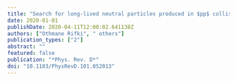 ```yaml
---
title: "Search for long-lived neutral particles produced in $pp$ collisions at $sqrts = 13$ TeV decaying into displaced hadronic jets in the ATLAS inner detector and muon spectrometer"
date: 2020-01-01
publishDate: 2020-04-11T12:00:02.641138Z
authors: ["Othmane Rifki", " others"]
publication_types: ["2"]
abstract: ""
featured: false
publication: "*Phys. Rev. D*"
doi: "10.1103/PhysRevD.101.052013"
---
```


